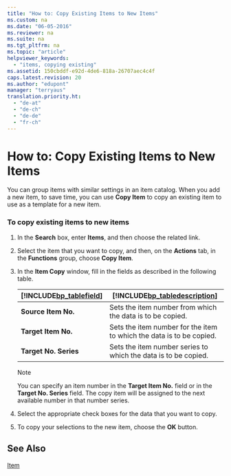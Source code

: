 ```yaml
---
title: "How to: Copy Existing Items to New Items"
ms.custom: na
ms.date: "06-05-2016"
ms.reviewer: na
ms.suite: na
ms.tgt_pltfrm: na
ms.topic: "article"
helpviewer_keywords: 
  - "items, copying existing"
ms.assetid: 150cbddf-e92d-4de6-818a-26707aec4c4f
caps.latest.revision: 20
ms.author: "edupont"
manager: "terryaus"
translation.priority.ht: 
  - "de-at"
  - "de-ch"
  - "de-de"
  - "fr-ch"
---
```

# How to: Copy Existing Items to New Items
You can group items with similar settings in an item catalog. When you add a new item, to save time, you can use **Copy Item** to copy an existing item to use as a template for a new item.  
  
### To copy existing items to new items  
  
1.  In the **Search** box, enter **Items**, and then choose the related link.  
  
2.  Select the item that you want to copy, and then, on the **Actions** tab, in the **Functions** group, choose **Copy Item**.  
  
3.  In the **Item Copy** window, fill in the fields as described in the following table.  
  
    |[!INCLUDE[bp_tablefield](../../ApplicationDesign/includes/bp_tablefield_md.md)]|[!INCLUDE[bp_tabledescription](../../ApplicationDesign/includes/bp_tabledescription_md.md)]|  
    |---------------------------------|---------------------------------------|  
    |**Source Item No.**|Sets the item number from which the data is to be copied.|  
    |**Target Item No.**|Sets the item number for the item to which the data is to be copied.|  
    |**Target No. Series**|Sets the item number series to which the data is to be copied.|  
  
    > [!NOTE]  
    >  You can specify an item number in the **Target Item No.** field or in the **Target No. Series** field. The copy item will be assigned to the next available number in that number series.  
  
4.  Select the appropriate check boxes for the data that you want to copy.  
  
5.  To copy your selections to the new item, choose the **OK** button.  
  
## See Also  
 [Item](../Topic/\($%20T_27%20Item%20$\).md)